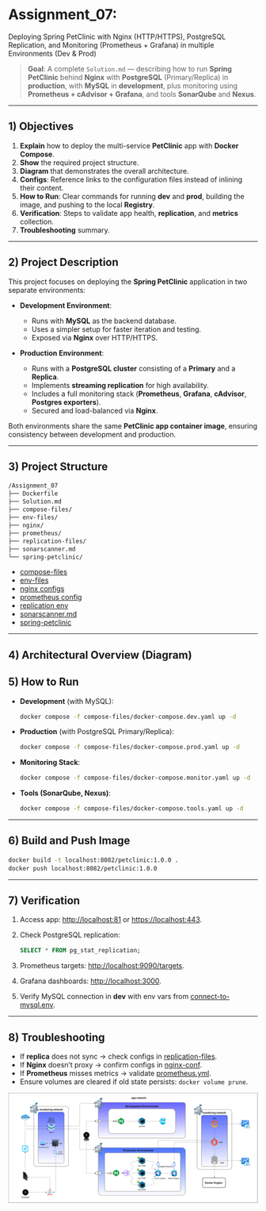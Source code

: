 # Assignment\_07: 
Deploying Spring PetClinic with Nginx (HTTP/HTTPS), PostgreSQL Replication, and Monitoring (Prometheus + Grafana) in multiple Environments (Dev & Prod)

> **Goal**: A complete `Solution.md` — describing how to run **Spring PetClinic** behind **Nginx** with **PostgreSQL** (Primary/Replica) in **production**, with **MySQL** in **development**, plus monitoring using **Prometheus + cAdvisor + Grafana**, and tools **SonarQube** and **Nexus**.

---

## 1) Objectives

1. **Explain** how to deploy the multi-service **PetClinic** app with **Docker Compose**.
2. **Show** the required project structure.
3. **Diagram** that demonstrates the overall architecture.
4. **Configs**: Reference links to the configuration files instead of inlining their content.
5. **How to Run**: Clear commands for running **dev** and **prod**, building the image, and pushing to the local **Registry**.
6. **Verification**: Steps to validate app health, **replication**, and **metrics** collection.
7. **Troubleshooting** summary.

---

## 2) Project Description

This project focuses on deploying the **Spring PetClinic** application in two separate environments:

* **Development Environment**:

  * Runs with **MySQL** as the backend database.
  * Uses a simpler setup for faster iteration and testing.
  * Exposed via **Nginx** over HTTP/HTTPS.

* **Production Environment**:

  * Runs with a **PostgreSQL cluster** consisting of a **Primary** and a **Replica**.
  * Implements **streaming replication** for high availability.
  * Includes a full monitoring stack (**Prometheus**, **Grafana**, **cAdvisor**, **Postgres exporters**).
  * Secured and load-balanced via **Nginx**.

Both environments share the same **PetClinic app container image**, ensuring consistency between development and production.

---

## 3) Project Structure

```
/Assignment_07
├── Dockerfile
├── Solution.md
├── compose-files/
├── env-files/
├── nginx/
├── prometheus/
├── replication-files/
├── sonarscanner.md
└── spring-petclinic/
```

* [compose-files](./compose-files/)
* [env-files](./env-files/)
* [nginx configs](./nginx/nginx-conf/)
* [prometheus config](./prometheus/)
* [replication env](./replication-files/)
* [sonarscanner.md](./sonarscanner.md)
* [spring-petclinic](./spring-petclinic/)

---

## 4) Architectural Overview (Diagram)

## 5) How to Run

* **Development** (with MySQL):

  ```bash
  docker compose -f compose-files/docker-compose.dev.yaml up -d
  ```

* **Production** (with PostgreSQL Primary/Replica):

  ```bash
  docker compose -f compose-files/docker-compose.prod.yaml up -d
  ```

* **Monitoring Stack**:

  ```bash
  docker compose -f compose-files/docker-compose.monitor.yaml up -d
  ```

* **Tools (SonarQube, Nexus)**:

  ```bash
  docker compose -f compose-files/docker-compose.tools.yaml up -d
  ```

---

## 6) Build and Push Image

```bash
docker build -t localhost:8082/petclinic:1.0.0 .
docker push localhost:8082/petclinic:1.0.0
```

---

## 7) Verification

1. Access app: [http://localhost:81](http://localhost:81) or [https://localhost:443](https://localhost:443).
2. Check PostgreSQL replication:

   ```sql
   SELECT * FROM pg_stat_replication;
   ```
3. Prometheus targets: [http://localhost:9090/targets](http://localhost:9090/targets).
4. Grafana dashboards: [http://localhost:3000](http://localhost:3000).
5. Verify MySQL connection in **dev** with env vars from [connect-to-mysql.env](./env-files/connect-to-mysql.env).

---

## 8) Troubleshooting

* If **replica** does not sync → check configs in [replication-files](./replication-files/).
* If **Nginx** doesn’t proxy → confirm configs in [nginx-conf](./nginx/nginx-conf/).
* If **Prometheus** misses metrics → validate [prometheus.yml](./prometheus/prometheus.yml).
* Ensure volumes are cleared if old state persists: `docker volume prune`.



![](./multi-docker-compose-with-monitoring-Page-1.drawio.svg)